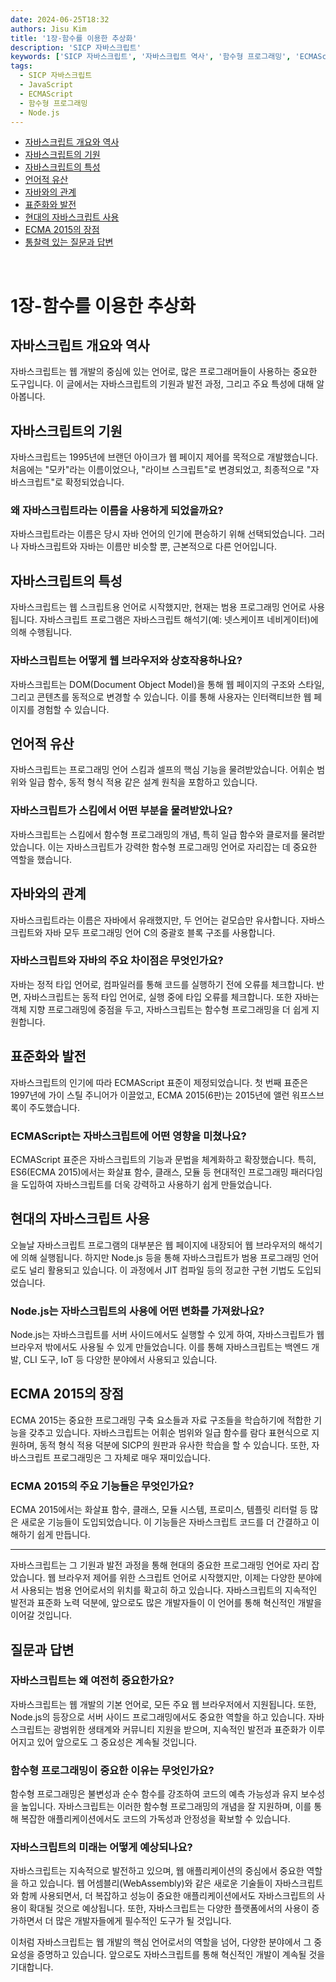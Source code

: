 ```yaml
---
date: 2024-06-25T18:32
authors: Jisu Kim
title: '1장-함수를 이용한 추상화'
description: 'SICP 자바스크립트'
keywords: ['SICP 자바스크립트', '자바스크립트 역사', '함수형 프로그래밍', 'ECMAScript', 'Node.js']
tags:
  - SICP 자바스크립트
  - JavaScript
  - ECMAScript
  - 함수형 프로그래밍
  - Node.js
---
```


- [자바스크립트 개요와 역사](#자바스크립트-개요와-역사)
- [자바스크립트의 기원](#자바스크립트의-기원)
- [자바스크립트의 특성](#자바스크립트의-특성)
- [언어적 유산](#언어적-유산)
- [자바와의 관계](#자바와의-관계)
- [표준화와 발전](#표준화와-발전)
- [현대의 자바스크립트 사용](#현대의-자바스크립트-사용)
- [ECMA 2015의 장점](#ecma-2015의-장점)
- [통찰력 있는 질문과 답변](#통찰력-있는-질문과-답변)

<!--truncate-->

<br />

# 1장-함수를 이용한 추상화

## 자바스크립트 개요와 역사

자바스크립트는 웹 개발의 중심에 있는 언어로, 많은 프로그래머들이 사용하는 중요한 도구입니다. 이 글에서는 자바스크립트의 기원과 발전 과정, 그리고 주요 특성에 대해 알아봅니다.

## 자바스크립트의 기원
자바스크립트는 1995년에 브랜던 아이크가 웹 페이지 제어를 목적으로 개발했습니다. 처음에는 "모카"라는 이름이었으나, "라이브 스크립트"로 변경되었고, 최종적으로 "자바스크립트"로 확정되었습니다.

### 왜 자바스크립트라는 이름을 사용하게 되었을까요?
자바스크립트라는 이름은 당시 자바 언어의 인기에 편승하기 위해 선택되었습니다. 그러나 자바스크립트와 자바는 이름만 비슷할 뿐, 근본적으로 다른 언어입니다.

## 자바스크립트의 특성
자바스크립트는 웹 스크립트용 언어로 시작했지만, 현재는 범용 프로그래밍 언어로 사용됩니다. 자바스크립트 프로그램은 자바스크립트 해석기(예: 넷스케이프 네비게이터)에 의해 수행됩니다.

### 자바스크립트는 어떻게 웹 브라우저와 상호작용하나요?
자바스크립트는 DOM(Document Object Model)을 통해 웹 페이지의 구조와 스타일, 그리고 콘텐츠를 동적으로 변경할 수 있습니다. 이를 통해 사용자는 인터랙티브한 웹 페이지를 경험할 수 있습니다.

## 언어적 유산
자바스크립트는 프로그래밍 언어 스킴과 셀프의 핵심 기능을 물려받았습니다. 어휘순 범위와 일급 함수, 동적 형식 적용 같은 설계 원칙을 포함하고 있습니다.

### 자바스크립트가 스킴에서 어떤 부분을 물려받았나요?
자바스크립트는 스킴에서 함수형 프로그래밍의 개념, 특히 일급 함수와 클로저를 물려받았습니다. 이는 자바스크립트가 강력한 함수형 프로그래밍 언어로 자리잡는 데 중요한 역할을 했습니다.

## 자바와의 관계
자바스크립트라는 이름은 자바에서 유래했지만, 두 언어는 겉모습만 유사합니다. 자바스크립트와 자바 모두 프로그래밍 언어 C의 중괄호 블록 구조를 사용합니다.

### 자바스크립트와 자바의 주요 차이점은 무엇인가요?
자바는 정적 타입 언어로, 컴파일러를 통해 코드를 실행하기 전에 오류를 체크합니다. 반면, 자바스크립트는 동적 타입 언어로, 실행 중에 타입 오류를 체크합니다. 또한 자바는 객체 지향 프로그래밍에 중점을 두고, 자바스크립트는 함수형 프로그래밍을 더 쉽게 지원합니다.

## 표준화와 발전
자바스크립트의 인기에 따라 ECMAScript 표준이 제정되었습니다. 첫 번째 표준은 1997년에 가이 스틸 주니어가 이끌었고, ECMA 2015(6판)는 2015년에 앨런 워프스브록이 주도했습니다.

### ECMAScript는 자바스크립트에 어떤 영향을 미쳤나요?
ECMAScript 표준은 자바스크립트의 기능과 문법을 체계화하고 확장했습니다. 특히, ES6(ECMA 2015)에서는 화살표 함수, 클래스, 모듈 등 현대적인 프로그래밍 패러다임을 도입하여 자바스크립트를 더욱 강력하고 사용하기 쉽게 만들었습니다.

## 현대의 자바스크립트 사용
오늘날 자바스크립트 프로그램의 대부분은 웹 페이지에 내장되어 웹 브라우저의 해석기에 의해 실행됩니다. 하지만 Node.js 등을 통해 자바스크립트가 범용 프로그래밍 언어로도 널리 활용되고 있습니다. 이 과정에서 JIT 컴파일 등의 정교한 구현 기법도 도입되었습니다.

### Node.js는 자바스크립트의 사용에 어떤 변화를 가져왔나요?
Node.js는 자바스크립트를 서버 사이드에서도 실행할 수 있게 하여, 자바스크립트가 웹 브라우저 밖에서도 사용될 수 있게 만들었습니다. 이를 통해 자바스크립트는 백엔드 개발, CLI 도구, IoT 등 다양한 분야에서 사용되고 있습니다.

## ECMA 2015의 장점
ECMA 2015는 중요한 프로그래밍 구축 요소들과 자료 구조들을 학습하기에 적합한 기능을 갖추고 있습니다. 자바스크립트는 어휘순 범위와 일급 함수를 람다 표현식으로 지원하며, 동적 형식 적용 덕분에 SICP의 원판과 유사한 학습을 할 수 있습니다. 또한, 자바스크립트 프로그래밍은 그 자체로 매우 재미있습니다.

### ECMA 2015의 주요 기능들은 무엇인가요?
ECMA 2015에서는 화살표 함수, 클래스, 모듈 시스템, 프로미스, 템플릿 리터럴 등 많은 새로운 기능들이 도입되었습니다. 이 기능들은 자바스크립트 코드를 더 간결하고 이해하기 쉽게 만듭니다.

---

자바스크립트는 그 기원과 발전 과정을 통해 현대의 중요한 프로그래밍 언어로 자리 잡았습니다. 웹 브라우저 제어를 위한 스크립트 언어로 시작했지만, 이제는 다양한 분야에서 사용되는 범용 언어로서의 위치를 확고히 하고 있습니다. 자바스크립트의 지속적인 발전과 표준화 노력 덕분에, 앞으로도 많은 개발자들이 이 언어를 통해 혁신적인 개발을 이어갈 것입니다.

## 질문과 답변

### 자바스크립트는 왜 여전히 중요한가요?
자바스크립트는 웹 개발의 기본 언어로, 모든 주요 웹 브라우저에서 지원됩니다. 또한, Node.js의 등장으로 서버 사이드 프로그래밍에서도 중요한 역할을 하고 있습니다. 자바스크립트는 광범위한 생태계와 커뮤니티 지원을 받으며, 지속적인 발전과 표준화가 이루어지고 있어 앞으로도 그 중요성은 계속될 것입니다.

### 함수형 프로그래밍이 중요한 이유는 무엇인가요?
함수형 프로그래밍은 불변성과 순수 함수를 강조하여 코드의 예측 가능성과 유지 보수성을 높입니다. 자바스크립트는 이러한 함수형 프로그래밍의 개념을 잘 지원하며, 이를 통해 복잡한 애플리케이션에서도 코드의 가독성과 안정성을 확보할 수 있습니다.

### 자바스크립트의 미래는 어떻게 예상되나요?
자바스크립트는 지속적으로 발전하고 있으며, 웹 애플리케이션의 중심에서 중요한 역할을 하고 있습니다. 웹 어셈블리(WebAssembly)와 같은 새로운 기술들이 자바스크립트와 함께 사용되면서, 더 복잡하고 성능이 중요한 애플리케이션에서도 자바스크립트의 사용이 확대될 것으로 예상됩니다. 또한, 자바스크립트는 다양한 플랫폼에서의 사용이 증가하면서 더 많은 개발자들에게 필수적인 도구가 될 것입니다.

이처럼 자바스크립트는 웹 개발의 핵심 언어로서의 역할을 넘어, 다양한 분야에서 그 중요성을 증명하고 있습니다. 앞으로도 자바스크립트를 통해 혁신적인 개발이 계속될 것을 기대합니다.
